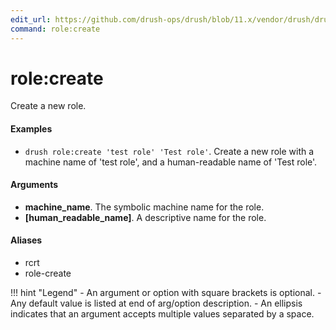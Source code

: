 ```yaml
---
edit_url: https://github.com/drush-ops/drush/blob/11.x/vendor/drush/drush/src/Drupal/Commands/core/RoleCommands.php
command: role:create
---
```

# role:create

Create a new role.

#### Examples

- <code>drush role:create 'test role' 'Test role'</code>. Create a new role with a machine name of 'test role', and a human-readable name of 'Test role'.

#### Arguments

- **machine_name**. The symbolic machine name for the role.
- **[human_readable_name]**. A descriptive name for the role.

#### Aliases

- rcrt
- role-create

!!! hint "Legend"
    - An argument or option with square brackets is optional.
    - Any default value is listed at end of arg/option description.
    - An ellipsis indicates that an argument accepts multiple values separated by a space.